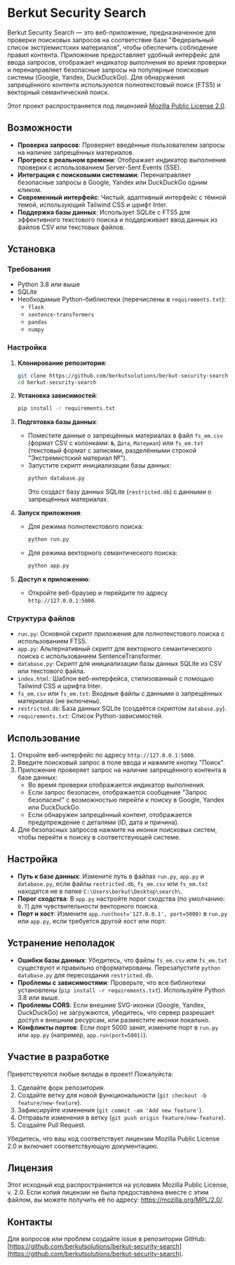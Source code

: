 # Berkut Security Search

Berkut Security Search — это веб-приложение, предназначенное для проверки поисковых запросов на соответствие базе "Федеральный список экстремистских материалов", чтобы обеспечить соблюдение правил контента. Приложение предоставляет удобный интерфейс для ввода запросов, отображает индикатор выполнения во время проверки и перенаправляет безопасные запросы на популярные поисковые системы (Google, Yandex, DuckDuckGo). Для обнаружения запрещённого контента используются полнотекстовый поиск (FTS5) и векторный семантический поиск.

Этот проект распространяется под лицензией [Mozilla Public License 2.0](https://mozilla.org/MPL/2.0/).

## Возможности
- **Проверка запросов**: Проверяет введённые пользователем запросы на наличие запрещённых материалов.
- **Прогресс в реальном времени**: Отображает индикатор выполнения проверки с использованием Server-Sent Events (SSE).
- **Интеграция с поисковыми системами**: Перенаправляет безопасные запросы в Google, Yandex или DuckDuckGo одним кликом.
- **Современный интерфейс**: Чистый, адаптивный интерфейс с тёмной темой, использующий Tailwind CSS и шрифт Inter.
- **Поддержка базы данных**: Использует SQLite с FTS5 для эффективного текстового поиска и поддерживает ввод данных из файлов CSV или текстовых файлов.

## Установка

### Требования
- Python 3.8 или выше
- SQLite
- Необходимые Python-библиотеки (перечислены в `requirements.txt`):
  - `flask`
  - `sentence-transformers`
  - `pandas`
  - `numpy`

### Настройка
1. **Клонирование репозитория**:
   ```bash
   git clone https://github.com/berkutsolutions/berkut-security-search.git
   cd berkut-security-search
   ```

2. **Установка зависимостей**:
   ```bash
   pip install -r requirements.txt
   ```

3. **Подготовка базы данных**:
   - Поместите данные о запрещённых материалах в файл `fs_em.csv` (формат CSV с колонками: `№`, `Дата`, `Материал`) или `fs_em.txt` (текстовый формат с записями, разделёнными строкой "Экстремистский материал №").
   - Запустите скрипт инициализации базы данных:
     ```bash
     python database.py
     ```
     Это создаст базу данных SQLite (`restricted.db`) с данными о запрещённых материалах.

4. **Запуск приложения**:
   - Для режима полнотекстового поиска:
     ```bash
     python run.py
     ```
   - Для режима векторного семантического поиска:
     ```bash
     python app.py
     ```

5. **Доступ к приложению**:
   - Откройте веб-браузер и перейдите по адресу `http://127.0.0.1:5000`.

### Структура файлов
- `run.py`: Основной скрипт приложения для полнотекстового поиска с использованием FTS5.
- `app.py`: Альтернативный скрипт для векторного семантического поиска с использованием SentenceTransformer.
- `database.py`: Скрипт для инициализации базы данных SQLite из CSV или текстового файла.
- `index.html`: Шаблон веб-интерфейса, стилизованный с помощью Tailwind CSS и шрифта Inter.
- `fs_em.csv` или `fs_em.txt`: Входные файлы с данными о запрещённых материалах (не включены).
- `restricted.db`: База данных SQLite (создаётся скриптом `database.py`).
- `requirements.txt`: Список Python-зависимостей.

## Использование
1. Откройте веб-интерфейс по адресу `http://127.0.0.1:5000`.
2. Введите поисковый запрос в поле ввода и нажмите кнопку "Поиск".
3. Приложение проверяет запрос на наличие запрещённого контента в базе данных:
   - Во время проверки отображается индикатор выполнения.
   - Если запрос безопасен, отображается сообщение "Запрос безопасен!" с возможностью перейти к поиску в Google, Yandex или DuckDuckGo.
   - Если обнаружен запрещённый контент, отображается предупреждение с деталями (ID, дата и причина).
4. Для безопасных запросов нажмите на иконки поисковых систем, чтобы перейти к поиску в соответствующей системе.

## Настройка
- **Путь к базе данных**: Измените путь в файлах `run.py`, `app.py` и `database.py`, если файлы `restricted.db`, `fs_em.csv` или `fs_em.txt` находятся не в папке `C:\Users\berkut\Desktop\search\`.
- **Порог сходства**: В `app.py` настройте порог сходства (по умолчанию: `0.7`) для чувствительности векторного поиска.
- **Порт и хост**: Измените `app.run(host='127.0.0.1', port=5000)` в `run.py` или `app.py`, если требуется другой хост или порт.

## Устранение неполадок
- **Ошибки базы данных**: Убедитесь, что файлы `fs_em.csv` или `fs_em.txt` существуют и правильно отформатированы. Перезапустите `python database.py` для пересоздания `restricted.db`.
- **Проблемы с зависимостями**: Проверьте, что все библиотеки установлены (`pip install -r requirements.txt`). Используйте Python 3.8 или выше.
- **Проблемы CORS**: Если внешние SVG-иконки (Google, Yandex, DuckDuckGo) не загружаются, убедитесь, что сервер разрешает доступ к внешним ресурсам, или разместите иконки локально.
- **Конфликты портов**: Если порт 5000 занят, измените порт в `run.py` или `app.py` (например, `app.run(port=5001)`).

## Участие в разработке
Приветствуются любые вклады в проект! Пожалуйста:
1. Сделайте форк репозитория.
2. Создайте ветку для новой функциональности (`git checkout -b feature/new-feature`).
3. Зафиксируйте изменения (`git commit -am 'Add new feature'`).
4. Отправьте изменения в ветку (`git push origin feature/new-feature`).
5. Создайте Pull Request.

Убедитесь, что ваш код соответствует лицензии Mozilla Public License 2.0 и включает соответствующую документацию.

## Лицензия
Этот исходный код распространяется на условиях Mozilla Public License, v. 2.0. Если копия лицензии не была предоставлена вместе с этим файлом, вы можете получить её по адресу: https://mozilla.org/MPL/2.0/.

## Контакты
Для вопросов или проблем создайте issue в репозитории GitHub: [https://github.com/berkutsolutions/berkut-security-search](https://github.com/berkutsolutions/berkut-security-search).
